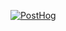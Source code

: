 [![PostHog](https://repository-images.githubusercontent.com/260550412/134d9823-1f2c-4115-9efe-7b940929a182)](https://posthog.com)
